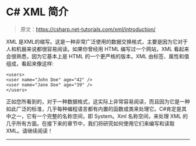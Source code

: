 # C#  XML 简介

> 原文：<https://csharp.net-tutorials.com/xml/introduction/>

XML 是XML的缩写。这是一种非常广泛使用的数据交换格式，主要是因为它对于人和机器来说都很容易阅读。如果你曾经用 HTML 编写过一个网站，XML 看起来会很熟悉，因为它基本上是 HTML 的一个更严格的版本。XML 由标签、属性和值组成，看起来像这样:

```
<users>
<user name="John Doe" age="42" />
<user name="Jane Doe" age="39" />
</users>
```

正如您所看到的，对于一种数据格式，这实际上非常容易阅读，而且因为它是一种如此广泛的标准，几乎每种编程语言都有内置的函数或类来处理它。C#肯定是其中之一，它有一个完整的名称空间，即 System。Xml 名称空间，来处理 XML 的几乎所有方面。在接下来的章节中，我们将研究如何使用它们来编写和读取 XML。请继续阅读！

* * *
